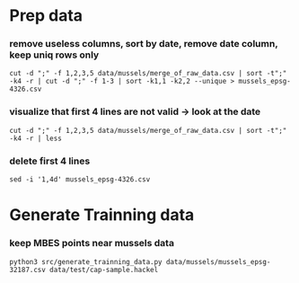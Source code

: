 
# Prep data
### remove useless columns, sort by date, remove date column, keep uniq rows only
```
cut -d ";" -f 1,2,3,5 data/mussels/merge_of_raw_data.csv | sort -t";" -k4 -r | cut -d ";" -f 1-3 | sort -k1,1 -k2,2 --unique > mussels_epsg-4326.csv

```
### visualize that first 4 lines are not valid -> look at the date
```
cut -d ";" -f 1,2,3,5 data/mussels/merge_of_raw_data.csv | sort -t";" -k4 -r | less
```

### delete first 4 lines
```
sed -i '1,4d' mussels_epsg-4326.csv
```



# Generate Trainning data

### keep MBES points near mussels data
```
python3 src/generate_trainning_data.py data/mussels/mussels_epsg-32187.csv data/test/cap-sample.hackel
```




